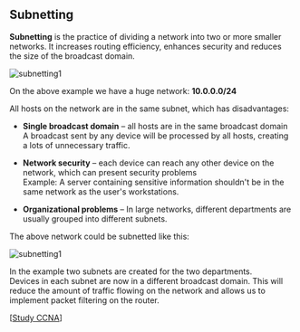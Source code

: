 ## Subnetting

**Subnetting** is the practice of dividing a network into two or more smaller networks.
It increases routing efficiency, enhances security and reduces the size of the broadcast domain.

<img src="https://www.dropbox.com/s/o7j6hhf6tfzzil7/subnetting1.jpg?dl=1" alt="subnetting1" class="inline" />

On the above example we have a huge network: **10.0.0.0/24**<br>

All hosts on the network are in the same subnet, which has disadvantages:

- **Single broadcast domain** – all hosts are in the same broadcast domain<br>
  A broadcast sent by any device will be processed by all hosts, creating a lots of unnecessary traffic.

- **Network security** – each device can reach any other device on the network, which can present security problems<br>
  Example: A server containing sensitive information shouldn't be in the same network as the user's workstations.

- **Organizational problems** – In large networks, different departments are usually grouped into different subnets.

The above network could be subnetted like this:

<img src="https://www.dropbox.com/s/mhw7w8y90k7k0pe/subnetting2.jpg?dl=1" alt="subnetting1" class="inline" />

In the example two subnets are created for the two departments.<br>
Devices in each subnet are now in a different broadcast domain.
This will reduce the amount of traffic flowing on the network and allows us to implement packet filtering on the router.

[[Study CCNA](https://study-ccna.com/subnetting-explained/)]
